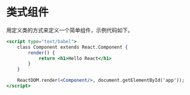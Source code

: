 # 类式组件

用定义类的方式来定义一个简单组件，示例代码如下。

```jsx
<script type="text/babel">
    class Component extends React.Component {
        render() {
            return <h1>Hello React</h1>
        }
    }

    ReactDOM.render(<Component/>, document.getElementById('app'));
</script>
```

